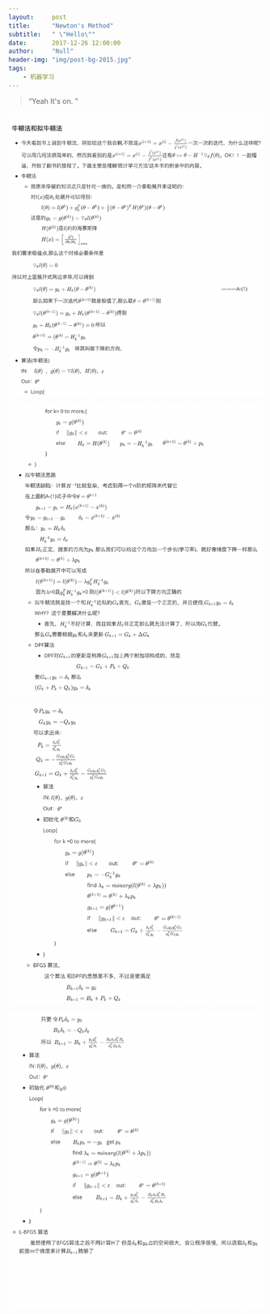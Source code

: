 ```yaml
---
layout:     post
title:      "Newton's Method"
subtitle:   " \"Hello\""
date:       2017-12-26 12:00:00
author:     "Null"
header-img: "img/post-bg-2015.jpg"
tags:
    - 机器学习
---
```


> “Yeah It's on. ”


![Nm1](/img/Nm/Nm1.png)

![Nm2](/img/Nm/Nm2.png)

![Nm3](/img/Nm/Nm3.png)

![Nm4](/img/Nm/Nm4.png)